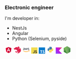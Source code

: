 ### Electronic engineer


I'm developer in:
* NestJs
* Angular
* Python (Selenium, pyside)

<p dir="auto">
  <code><a target="_blank" rel="noopener noreferrer nofollow" href="https://raw.githubusercontent.com/github/explore/3c66f1237835e0b877190fbea528d0ebece7bccf/topics/vercel/vercel.png"><img src="https://raw.githubusercontent.com/github/explore/3c66f1237835e0b877190fbea528d0ebece7bccf/topics/angular/angular.png" style="max-width: 100%;" height="24"></a></code>
<code><a target="_blank" rel="noopener noreferrer nofollow" href="https://raw.githubusercontent.com/github/explore/80688e429a7d4ef2fca1e82350fe8e3517d3494d/topics/eslint/eslint.png"><img src="https://raw.githubusercontent.com/github/explore/3c66f1237835e0b877190fbea528d0ebece7bccf/topics/nestjs/nestjs.png" style="max-width: 100%;" height="24"></a></code>
  <code><a target="_blank" rel="noopener noreferrer nofollow" href="https://raw.githubusercontent.com/github/explore/80688e429a7d4ef2fca1e82350fe8e3517d3494d/topics/eslint/eslint.png"><img src="https://raw.githubusercontent.com/github/explore/3c66f1237835e0b877190fbea528d0ebece7bccf/topics/aws/aws.png" style="max-width: 100%;" height="24"></a></code>
  <code><a target="_blank" rel="noopener noreferrer nofollow" href="https://raw.githubusercontent.com/github/explore/main/topics/javascript/javascript.png"><img src="https://raw.githubusercontent.com/github/explore/main/topics/javascript/javascript.png" style="max-width: 100%;" height="20"></a></code>
<code><a target="_blank" rel="noopener noreferrer nofollow" href="https://raw.githubusercontent.com/github/explore/main/topics/typescript/typescript.png"><img src="https://raw.githubusercontent.com/github/explore/main/topics/typescript/typescript.png" style="max-width: 100%;" height="20"></a></code>
<code><a target="_blank" rel="noopener noreferrer nofollow" href="https://raw.githubusercontent.com/github/explore/main/topics/python/python.png"><img src="https://raw.githubusercontent.com/github/explore/main/topics/python/python.png" style="max-width: 100%;" height="26"></a></code>
<code><a target="_blank" rel="noopener noreferrer nofollow" href="https://raw.githubusercontent.com/github/explore/main/topics/kotlin/kotlin.png"><img src="https://raw.githubusercontent.com/github/explore/main/topics/kotlin/kotlin.png" style="max-width: 100%;" height="20"></a></code>
<code><a target="_blank" rel="noopener noreferrer nofollow" href="https://raw.githubusercontent.com/github/explore/main/topics/nodejs/nodejs.png"><img src="https://raw.githubusercontent.com/github/explore/main/topics/nodejs/nodejs.png" style="max-width: 100%;" height="24"></a></code>
</p>

<!--
**l337quez/l337quez** is a ✨ _special_ ✨ repository because its `README.md` (this file) appears on your GitHub profile.

Here are some ideas to get you started:

- 🔭 I’m currently working on ...
- 🌱 I’m currently learning ...
- 👯 I’m looking to collaborate on ...
- 🤔 I’m looking for help with ...
- 💬 Ask me about ...
- 📫 How to reach me: ...
- 😄 Pronouns: ...
- ⚡ Fun fact: ...
-->
